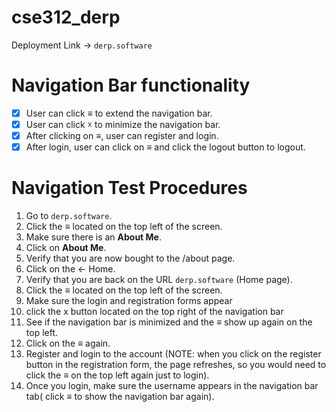 # cse312_derp

Deployment Link -> ``derp.software``

# Navigation Bar functionality
- [x] User can click &equiv; to extend the navigation bar.
- [x] User can click &#9747; to minimize the navigation bar.
- [x] After clicking on &equiv;, user can register and login.
- [x] After login, user can click on &equiv; and click the logout button to logout.

# Navigation Test Procedures

1) Go to `derp.software`.
2) Click the &equiv; located on the top left of the screen.
3) Make sure there is an __About Me__.
4) Click on __About Me__.
5) Verify that you are now bought to the /about page.
6) Click on the &larr; Home.
7) Verify that you are back on the URL `derp.software` (Home page).
8) Click the &equiv; located on the top left of the screen.
9) Make sure the login and registration forms appear 
10) click the x button located on the top right of the navigation bar
11) See if the navigation bar is minimized and the &equiv; show up again on the top left.
12) Click on the &equiv; again.
13) Register and login to the account (NOTE: when you click on the register button in the registration form, the page refreshes, so you would need to click the &equiv; on the top left again just to login).
14) Once you login, make sure the username appears in the navigation bar tab( click &equiv; to show the navigation bar again).

